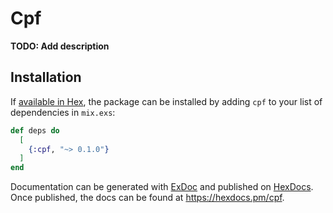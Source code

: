 # Cpf

**TODO: Add description**

## Installation

If [available in Hex](https://hex.pm/docs/publish), the package can be installed
by adding `cpf` to your list of dependencies in `mix.exs`:

```elixir
def deps do
  [
    {:cpf, "~> 0.1.0"}
  ]
end
```

Documentation can be generated with [ExDoc](https://github.com/elixir-lang/ex_doc)
and published on [HexDocs](https://hexdocs.pm). Once published, the docs can
be found at <https://hexdocs.pm/cpf>.

